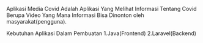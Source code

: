 Aplikasi Media Covid Adalah Aplikasi Yang Melihat Informasi Tentang Covid Berupa Video 
Yang Mana Informasi Bisa Dinonton oleh masyarakat(pengguna).

Kebutuhan Aplikasi Dalam Pembuatan
1.Java(Frontend)
2.Laravel(Backend)